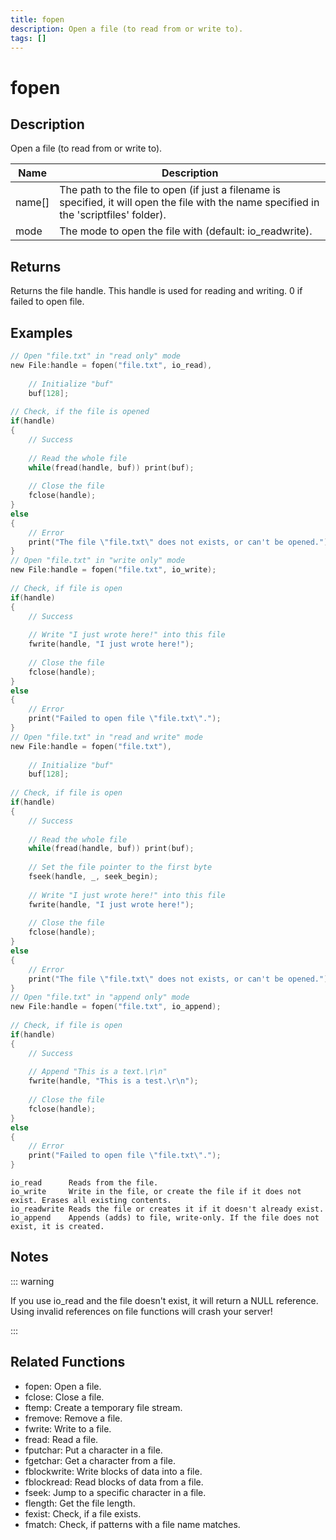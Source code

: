 ```yaml
---
title: fopen
description: Open a file (to read from or write to).
tags: []
---
```


# fopen

## Description

Open a file (to read from or write to).

| Name   | Description                                                                                                                                |
| ------ | ------------------------------------------------------------------------------------------------------------------------------------------ |
| name[] | The path to the file to open (if just a filename is specified, it will open the file with the name specified in the 'scriptfiles' folder). |
| mode   | The mode to open the file with (default: io_readwrite).                                                                                    |

## Returns

Returns the file handle. This handle is used for reading and writing. 0 if failed to open file.

## Examples

```c
// Open "file.txt" in "read only" mode
new File:handle = fopen("file.txt", io_read),
 
	// Initialize "buf"
	buf[128];
 
// Check, if the file is opened
if(handle)
{
	// Success
 
	// Read the whole file
	while(fread(handle, buf)) print(buf);
 
	// Close the file
	fclose(handle);
}
else
{
	// Error
	print("The file \"file.txt\" does not exists, or can't be opened.");
}
// Open "file.txt" in "write only" mode
new File:handle = fopen("file.txt", io_write);
 
// Check, if file is open
if(handle)
{
	// Success
 
	// Write "I just wrote here!" into this file
	fwrite(handle, "I just wrote here!");
 
	// Close the file
	fclose(handle);
}
else
{
	// Error
	print("Failed to open file \"file.txt\".");
}
// Open "file.txt" in "read and write" mode
new File:handle = fopen("file.txt"),
 
	// Initialize "buf"
	buf[128];
 
// Check, if file is open
if(handle)
{
	// Success
 
	// Read the whole file
	while(fread(handle, buf)) print(buf);
 
	// Set the file pointer to the first byte
	fseek(handle, _, seek_begin);
 
	// Write "I just wrote here!" into this file
	fwrite(handle, "I just wrote here!");
 
	// Close the file
	fclose(handle);
}
else
{
	// Error
	print("The file \"file.txt\" does not exists, or can't be opened.");
}
// Open "file.txt" in "append only" mode
new File:handle = fopen("file.txt", io_append);
 
// Check, if file is open
if(handle)
{
	// Success
 
	// Append "This is a text.\r\n"
	fwrite(handle, "This is a test.\r\n");
 
	// Close the file
	fclose(handle);
}
else
{
	// Error
	print("Failed to open file \"file.txt\".");
}
```

```
io_read      Reads from the file.
io_write     Write in the file, or create the file if it does not exist. Erases all existing contents.
io_readwrite Reads the file or creates it if it doesn't already exist.
io_append    Appends (adds) to file, write-only. If the file does not exist, it is created.

```

## Notes

::: warning

If you use io_read and the file doesn't exist, it will return a NULL reference. Using invalid references on file functions will crash your server!

:::

## Related Functions

- fopen: Open a file.
- fclose: Close a file.
- ftemp: Create a temporary file stream.
- fremove: Remove a file.
- fwrite: Write to a file.
- fread: Read a file.
- fputchar: Put a character in a file.
- fgetchar: Get a character from a file.
- fblockwrite: Write blocks of data into a file.
- fblockread: Read blocks of data from a file.
- fseek: Jump to a specific character in a file.
- flength: Get the file length.
- fexist: Check, if a file exists.
- fmatch: Check, if patterns with a file name matches.
